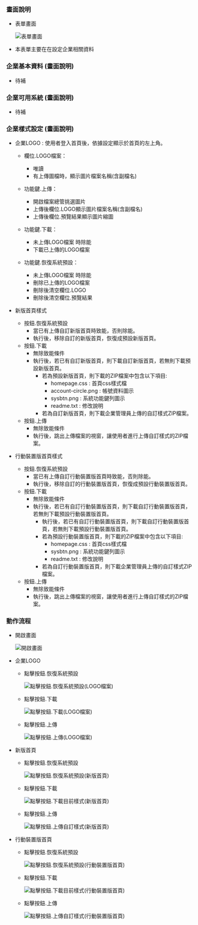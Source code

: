 ### <div id="view">畫面說明</div>
* 表單畫面

    ![表單畫面]

* 本表單主要在在設定企業相關資料

### <div id="basic">企業基本資料 <path>(畫面說明)</path></div>
* 待補

### <div id="system">企業可用系統 <path>(畫面說明)</path></div>
* 待補

### <div id="style">企業樣式設定 <path>(畫面說明)</path></div>
* 企業LOGO : 使用者登入首頁後，依據設定顯示於首頁的左上角。
    * 欄位.LOGO檔案：
        * 唯讀
        * 有上傳圖檔時，顯示圖片檔案名稱(含副檔名)

    * 功能鍵.上傳：
        * 開啟檔案總管挑選圖片
        * 上傳後欄位.LOGO顯示圖片檔案名稱(含副檔名)
        * 上傳後欄位.預覽結果顯示圖片縮圖

    * 功能鍵.下載：
        * 未上傳LOGO檔案 時除能
        * 下載已上傳的LOGO檔案

    * 功能鍵.恢復系統預設：
        * 未上傳LOGO檔案 時除能
        * 刪除已上傳的LOGO檔案
        * 刪除後清空欄位.LOGO
        * 刪除後清空欄位.預覽結果

* 新版首頁樣式
    * 按鈕.恢復系統預設
        * 當已有上傳自訂新版首頁時致能，否則除能。
        * 執行後，移除自訂的新版首頁，恢復成預設新版首頁。
    * 按鈕.下載
        * 無除致能條件
        * 執行後，若已有自訂新版首頁，則下載自訂新版首頁，若無則下載預設新版首頁。
            * 若為預設新版首頁，則下載的ZIP檔案中包含以下項目:
                * homepage.css : 首頁css樣式檔
                * account-circle.png : 帳號資料圖示
                * sysbtn.png : 系統功能鍵列圖示
                * readme.txt : 修改說明
            * 若為自訂新版首頁，則下載企業管理員上傳的自訂樣式ZIP檔案。
    * 按鈕.上傳
        * 無除致能條件
        * 執行後，跳出上傳檔案的視窗，讓使用者進行上傳自訂樣式的ZIP檔案。

* 行動裝置版首頁樣式
    * 按鈕.恢復系統預設
        * 當已有上傳自訂行動裝置版首頁時致能，否則除能。
        * 執行後，移除自訂的行動裝置版首頁，恢復成預設行動裝置版首頁。
    * 按鈕.下載
        * 無除致能條件
        * 執行後，若已有自訂行動裝置版首頁，則下載自訂行動裝置版首頁，若無則下載預設行動裝置版首頁。
            * 執行後，若已有自訂行動裝置版首頁，則下載自訂行動裝置版首頁，若無則下載預設行動裝置版首頁。
            * 若為預設行動裝置版首頁，則下載的ZIP檔案中包含以下項目:
                * homepage.css : 首頁css樣式檔
                * sysbtn.png : 系統功能鍵列圖示
                * readme.txt : 修改說明
            * 若為自訂行動裝置版首頁，則下載企業管理員上傳的自訂樣式ZIP檔案。
    * 按鈕.上傳
        * 無除致能條件
        * 執行後，跳出上傳檔案的視窗，讓使用者進行上傳自訂樣式的ZIP檔案。

### <div id="action">動作流程</div>
* 開啟畫面

    ![開啟畫面]

* 企業LOGO
    * 點擊按鈕.恢復系統預設

        ![點擊按鈕.恢復系統預設(LOGO檔案)]

    * 點擊按鈕.下載

        ![點擊按鈕.下載(LOGO檔案)]

    * 點擊按鈕.上傳

        ![點擊按鈕.上傳(LOGO檔案)]

* 新版首頁
    * 點擊按鈕.恢復系統預設

        ![點擊按鈕.恢復系統預設(新版首頁)]

    * 點擊按鈕.下載

        ![點擊按鈕.下載目前樣式(新版首頁)]

    * 點擊按鈕.上傳

        ![點擊按鈕.上傳自訂樣式(新版首頁)]

* 行動裝置版首頁
    * 點擊按鈕.恢復系統預設

        ![點擊按鈕.恢復系統預設(行動裝置版首頁)]

    * 點擊按鈕.下載

        ![點擊按鈕.下載目前樣式(行動裝置版首頁)]

    * 點擊按鈕.上傳

        ![點擊按鈕.上傳自訂樣式(行動裝置版首頁)]

[表單畫面]:attachment/enterprisedetail_view.png "表單畫面"
[開啟畫面]:attachment/openform.png "開啟畫面"
[點擊按鈕.恢復系統預設(新版首頁)]:attachment/click_recover_default_new.png "點擊按鈕.恢復系統預設(新版首頁)"
[點擊按鈕.下載目前樣式(新版首頁)]:attachment/click_download_new.png "點擊按鈕.下載目前樣式(新版首頁)"
[點擊按鈕.上傳自訂樣式(新版首頁)]:attachment/click_upload_new.png "點擊按鈕.上傳自訂樣式(新版首頁)"
[點擊按鈕.恢復系統預設(行動裝置版首頁)]:attachment/click_recover_default_mobile.png "點擊按鈕.恢復系統預設(行動裝置版首頁)"
[點擊按鈕.下載目前樣式(行動裝置版首頁)]:attachment/click_download_mobile.png "點擊按鈕.下載目前樣式(行動裝置版首頁)"
[點擊按鈕.上傳自訂樣式(行動裝置版首頁)]:attachment/click_upload_mobile.png "點擊按鈕.上傳自訂樣式(行動裝置版首頁)"
[點擊按鈕.恢復系統預設(LOGO檔案)]:attachment/click_recover_default_logo.jpg "點擊按鈕.恢復系統預設(LOGO檔案)"
[點擊按鈕.下載(LOGO檔案)]:attachment/click_download_logo.jpg "點擊按鈕.下載(LOGO檔案)"
[點擊按鈕.上傳(LOGO檔案)]:attachment/click_upload_logo.jpg "點擊按鈕.上傳(LOGO檔案)"